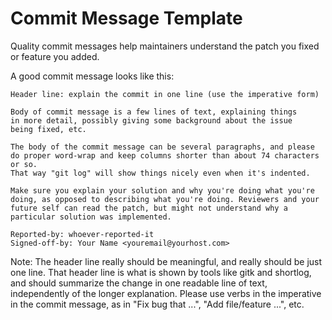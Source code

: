 <!-- SPDX-License-Identifier: MIT -->

# Commit Message Template

Quality commit messages help maintainers understand the patch you fixed or feature you added. 

A good commit message looks like this:

```
Header line: explain the commit in one line (use the imperative form)

Body of commit message is a few lines of text, explaining things
in more detail, possibly giving some background about the issue
being fixed, etc.

The body of the commit message can be several paragraphs, and please
do proper word-wrap and keep columns shorter than about 74 characters or so.
That way "git log" will show things nicely even when it's indented.

Make sure you explain your solution and why you're doing what you're
doing, as opposed to describing what you're doing. Reviewers and your
future self can read the patch, but might not understand why a
particular solution was implemented.

Reported-by: whoever-reported-it
Signed-off-by: Your Name <youremail@yourhost.com>
```

Note: The header line really should be meaningful, and really should be
just one line.  That header line is what is shown by tools like gitk and
shortlog, and should summarize the change in one readable line of text,
independently of the longer explanation. Please use verbs in the
imperative in the commit message, as in "Fix bug that ...", "Add
file/feature ...", etc.